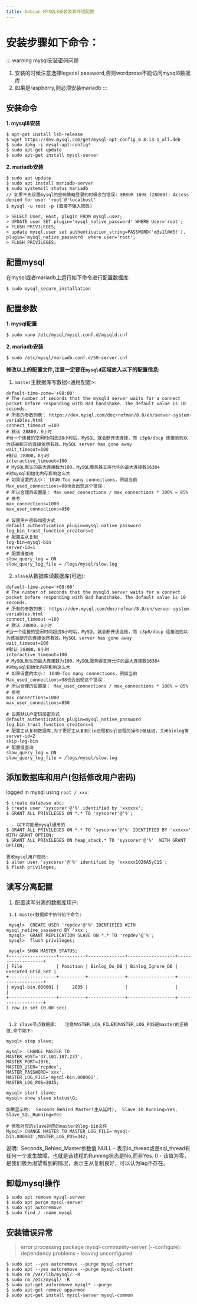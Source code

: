 ```yaml
---
title: Debian MYSQL8安装及其环境配置
---
```


# 安装步骤如下命令：

::: warning mysql安装密码问题
1. 安装的时候注意选择legecal password,否则wordpress不能访问mysql8数据库
2. 如果是raspberry,则必须安装mariadb
:::


## 安装命令

 **1. mysql8安装**

``` 
$ apt-get install lsb-release
$ wget https://dev.mysql.com/get/mysql-apt-config_0.8.13-1_all.deb
$ sudo dpkg -i mysql-apt-config*
$ sudo apt-get update
$ sudo apt-get install mysql-server
```
**2. mariadb安装**

```
$ sudo apt update
$ sudo apt install mariadb-server
$ sudo systemctl status mariadb
// 如果不先设置mysql的密码策略登录的时候会包错误: ERROR 1698 (28000): Access denied for user 'root'@'localhost'
$ mysql -u root -p (直接不输入密码)

> SELECT User, Host, plugin FROM mysql.user;
> UPDATE user SET plugin='mysql_native_password' WHERE User='root';
> FLUSH PRIVILEGES;
> update mysql.user set authentication_string=PASSWORD('m3s1l@#3!'), plugin='mysql_native_password' where user='root';
> FLUSH PRIVILEGES;

```
## 配置mysql

在mysql或者mariadb上运行如下命令进行配置数据库:

```
$ sudo mysql_secure_installation

```

## 配置参数

**1. mysql配置**

```
$ sudo nano /etc/mysql/mysql.conf.d/mysqld.cnf
```
**2. mariadb安装**

```
$ sudo /etc/mysql/mariadb.conf.d/50-server.cnf

```

**修改以上的配置文件,注意一定要在`mysqld`区域放入以下的配置信息:**

1. `master`主数据库写数据<通用配置>:

```
default-time-zone='+08:00'
# The number of seconds that the mysqld server waits for a connect packet before responding with Bad handshake. The default value is 10 seconds.
# 所有的参数列表： https://dev.mysql.com/doc/refman/8.0/en/server-system-variables.html
connect_timeout =100
# 默认 28800，8小时
#当一个连接的空闲时间超过8小时后，MySQL 就会断开该连接，而 c3p0/dbcp 连接池则以为该被断开的连接依然有效。MySQL server has gone away
wait_timeout=100
#默认 28800，8小时
interactive_timeout=100
# MySQL默认的最大连接数为100，MySQL服务器支持允许的最大连接数16384
#对mysql初始化内存影响这么大
# 如果设置的太小： 1040-Too many connections，例如当前Max_used_connections=98也会出现这个错误：
# 所以合理的设置是： Max_used_connections / max_connections * 100% ≈ 85%
# 参考
max_connections=1000
max_user_connections=850

# 设置用户密码加密方式
default_authentication_plugin=mysql_native_password
log_bin_trust_function_creators=1
# 配置主从复制
log-bin=mysql-bin
server-id=1
# 配置慢查询
slow_query_log = ON
slow_query_log_file = /logs/mysql/slow.log

```

2. `slave`从数据库读数据库(可选):

```
default-time-zone='+08:00'
# The number of seconds that the mysqld server waits for a connect packet before responding with Bad handshake. The default value is 10 seconds.
# 所有的参数列表： https://dev.mysql.com/doc/refman/8.0/en/server-system-variables.html
connect_timeout =100
# 默认 28800，8小时
#当一个连接的空闲时间超过8小时后，MySQL 就会断开该连接，而 c3p0/dbcp 连接池则以为该被断开的连接依然有效。MySQL server has gone away
wait_timeout=100
#默认 28800，8小时
interactive_timeout=100
# MySQL默认的最大连接数为100，MySQL服务器支持允许的最大连接数16384
#对mysql初始化内存影响这么大
# 如果设置的太小： 1040-Too many connections，例如当前Max_used_connections=98也会出现这个错误：
# 所以合理的设置是： Max_used_connections / max_connections * 100% ≈ 85%
# 参考
max_connections=1000
max_user_connections=850

# 设置默认户密码加密方式
default_authentication_plugin=mysql_native_password
log_bin_trust_function_creators=1
# 配置主从复制数据库,为了更好主从复制(io进程和sql进程的操作)低延迟，关闭binlog等
server-id=2
skip-log-bin
# 配置慢查询
slow_query_log = ON
slow_query_log_file = /logs/mysql/slow.log

```

## 添加数据库和用户(包括修改用户密码)

logged in mysql using `root / xxx`:

```
$ create database abc;
$ create user 'syscorer'@'%' identified by 'xxxxxx'; 
$ GRANT ALL PRIVILEGES ON *.* TO 'syscorer'@'%'; 

--- 以下可能是mysql通用的
$ GRANT ALL PRIVILEGES ON *.* TO 'syscorer'@'%' IDENTIFIED BY 'xxxxxx' WITH GRANT OPTION;
$ GRANT ALL PRIVILEGES ON heap_stack.* TO 'syscorer'@'%'  WITH GRANT OPTION;

更改mysql用户密码:
$ alter user 'syscorer'@'%' identified by 'xxxxxx1026A5yC1S';
$ flush privileges;
```

## 读写分离配置

1. 配置读写分离的数据库用户:

```
 1.1 master数据库中执行如下命令: 
 
 mysql>  CREATE USER 'repdev'@'%' IDENTIFIED WITH mysql_native_password BY 'xxx';
 mysql>  GRANT REPLICATION SLAVE ON *.* TO 'repdev'@'%';
 mysql>  flush privileges;
 
 mysql> SHOW MASTER STATUS;
+------------------+----------+--------------+------------------+-------------------+
| File             | Position | Binlog_Do_DB | Binlog_Ignore_DB | Executed_Gtid_Set |
+------------------+----------+--------------+------------------+-------------------+
| mysql-bin.000001 |     2035 |              |                  |                   |
+------------------+----------+--------------+------------------+-------------------+
1 row in set (0.00 sec)


 1.2 slave节点数据库:   注意MASTER_LOG_FILE和MASTER_LOG_POS是master的正确值,命令如下:

mysql> stop slave;

mysql>  CHANGE MASTER TO
MASTER_HOST='47.101.187.237',
MASTER_PORT=1876,
MASTER_USER='repdev',
MASTER_PASSWORD='xxx',
MASTER_LOG_FILE='mysql-bin.000001',
MASTER_LOG_POS=2035;

mysql> start slave; 
mysql> show slave status\G;

如果显示的:  Seconds_Behind_Master(主从延时),  Slave_IO_Running=Yes, Slave_SQL_Running=Yes

# 修改对应的slave对应的master的log-bin文件
Mysql> CHANGE MASTER TO MASTER_LOG_FILE='mysql-bin.000003',MASTER_LOG_POS=342;
```

说明:  Seconds_Behind_Master参数值
NULL - 表示io_thread或是sql_thread有任何一个发生故障，也就是该线程的Running状态是No,而非Yes.
0 - 该值为零，是我们极为渴望看到的情况，表示主从复制良好，可以认为lag不存在。

## 卸载mysql操作

```
$ sudo apt remove mysql-server
$ sudo apt purge mysql-server
$ sudo apt autoremove
$ sudo find / -name mysql

```

## 安装错误异常

> error processing package mysql-community-server (--configure):
 dependency problems - leaving unconfigured

 ```
 $ sudo apt --yes autoremove --purge mysql-server
 $ sudo apt --yes autoremove --purge mysql-client
 $ sudo rm /var/lib/mysql/ -R
 $ sudo rm /etc/mysql/ -R
 $ sudo apt-get autoremove mysql* --purge
 $ sudo apt-get remove apparmor
 $ sudo apt-get install mysql-server mysql-common
 ```
